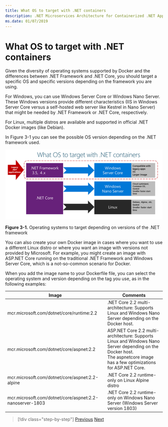 ```yaml
---
title: What OS to target with .NET containers
description: .NET Microservices Architecture for Containerized .NET Applications | What OS to target with .NET containers
ms.date: 01/07/2019
---
```


# What OS to target with .NET containers

Given the diversity of operating systems supported by Docker and the differences between .NET Framework and .NET Core, you should target a specific OS and specific versions depending on the framework you are using.

For Windows, you can use Windows Server Core or Windows Nano Server. These Windows versions provide different characteristics (IIS in Windows Server Core versus a self-hosted web server like Kestrel in Nano Server) that might be needed by .NET Framework or .NET Core, respectively.

For Linux, multiple distros are available and supported in official .NET Docker images (like Debian).

In Figure 3-1 you can see the possible OS version depending on the .NET framework used.

![When deploying legacy .NET Framework applications you have to target Windows Server Core, compatible with legacy apps and IIS, has a larger image. When deploying .NET Core applications, you can target Windows Nano Server, which is cloud optimized, uses Kestrel and is smaller and starts faster. You can also target Linux, supporting Debian, Alpine and others. Also uses Kestrel and is smaller and starts faster.](./media/image1.png)

**Figure 3-1.** Operating systems to target depending on versions of the .NET framework

You can also create your own Docker image in cases where you want to use a different Linux distro or where you want an image with versions not provided by Microsoft. For example, you might create an image with ASP.NET Core running on the traditional .NET Framework and Windows Server Core, which is a not-so-common scenario for Docker.

When you add the image name to your Dockerfile file, you can select the operating system and version depending on the tag you use, as in the following examples:

| Image | Comments |
|-------|----------|
| mcr.microsoft.com/dotnet/core/runtime:2.2 | .NET Core 2.2 multi-architecture: Supports Linux and Windows Nano Server depending on the Docker host. |
| mcr.microsoft.com/dotnet/core/aspnet:2.2 | ASP.NET Core 2.2 multi-architecture: Supports Linux and Windows Nano Server depending on the Docker host. <br/> The aspnetcore image has a few optimizations for ASP.NET Core. |
| mcr.microsoft.com/dotnet/core/aspnet:2.2-alpine | .NET Core 2.2 runtime-only on Linux Alpine distro |
| mcr.microsoft.com/dotnet/core/aspnet:2.2-nanoserver-1803 | .NET Core 2.2 runtime-only on Windows Nano Server (Windows Server version 1803) |

> [!div class="step-by-step"]
> [Previous](container-framework-choice-factors.md)
> [Next](official-net-docker-images.md)

